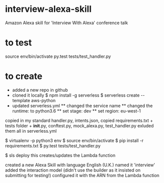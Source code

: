 # interview-alexa-skill
Amazon Alexa skill for 'Interview With Alexa' conference talk

# to test
source env/bin/activate
py.test tests/test_handler.py

# to create

* added a new repo in github
* cloned it locally
$ npm install -g serverless
$ serverless create --template aws-python
* updated serverless.yml
** changed the service name
** changed the runtime: to python3.6
** set   stage: dev
** set   region: eu-west-1

copied in my standard handler.py, intents.json,
copied requirements.txt + tests folder + __init__.py, conftest.py, mock_alexa.py, test_handler.py
exluded them all in serverless.yml

$ virtualenv -p python3 env
$ source env/bin/activate
$ pip install -r requirements.txt
$ py.test tests/test_handler.py

$ sls deploy
this creates/updates the Lambda function

created a new Alexa Skill with language English (U.K.)
named it 'interview'
added the interaction model (didn't use the builder as it insisted on submitting for testing!)
configured it with the ARN from the Lambda function
